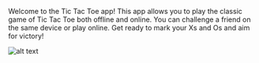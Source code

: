 Welcome to the Tic Tac Toe app! This app allows you to play the classic game of Tic Tac Toe both offline and online.
You can challenge a friend on the same device or play online.
Get ready to mark your Xs and Os and aim for victory!

![alt text](https://github.com/sanchaysaxena/Tic-Tac-Toe-Online/assets/55633479/36fd4f23-85a7-45c6-ab30-7fa2b6d2fe25)
